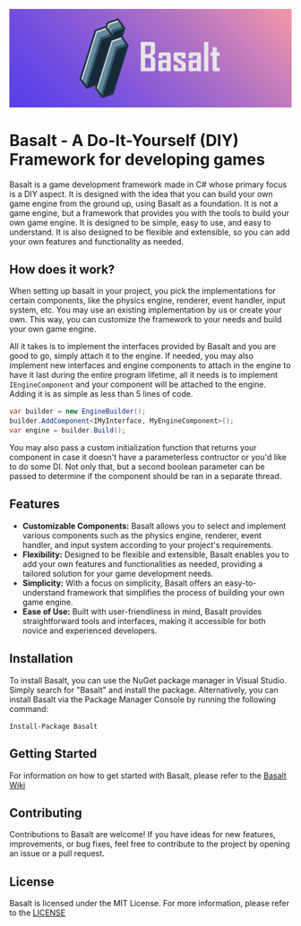 ![Test](basaltBANNERWIDE.png)

# Basalt - A Do-It-Yourself (DIY) Framework for developing games
Basalt is a game development framework made in C# whose primary focus is a DIY aspect. It is designed with the idea that you can build your own game engine from the ground up, using Basalt as a foundation. It is not a game engine, but a framework that provides you with the tools to build your own game engine. It is designed to be simple, easy to use, and easy to understand. It is also designed to be flexible and extensible, so you can add your own features and functionality as needed.

## How does it work?
When setting up basalt in your project, you pick the implementations for certain components, like the physics engine, renderer, event handler, input system, etc. You may use an existing implementation by us or create your own. This way, you can customize the framework to your needs and build your own game engine.

All it takes is to implement the interfaces provided by Basalt and you are good to go, simply attach it to the engine. If needed, you may also implement new interfaces and engine components to attach in the engine to have it last during the entire program lifetime, all it needs is to implement ``IEngineComponent`` and your component will be attached to the engine. Adding it is as simple as less than 5 lines of code.

```cs
var builder = new EngineBuilder();
builder.AddComponent<IMyInterface, MyEngineComponent>();
var engine = builder.Build();
```

You may also pass a custom initialization function that returns your component in case it doesn't have a parameterless contructor or you'd like to do some DI. Not only that, but a second boolean parameter can be passed to determine if the component should be ran in a separate thread. 

## Features
- **Customizable Components:** Basalt allows you to select and implement various components such as the physics engine, renderer, event handler, and input system according to your project's requirements.
- **Flexibility:** Designed to be flexible and extensible, Basalt enables you to add your own features and functionalities as needed, providing a tailored solution for your game development needs.
- **Simplicity:** With a focus on simplicity, Basalt offers an easy-to-understand framework that simplifies the process of building your own game engine.
- **Ease of Use:** Built with user-friendliness in mind, Basalt provides straightforward tools and interfaces, making it accessible for both novice and experienced developers.

## Installation
To install Basalt, you can use the NuGet package manager in Visual Studio. Simply search for "Basalt" and install the package. Alternatively, you can install Basalt via the Package Manager Console by running the following command:

```
Install-Package Basalt
```

## Getting Started
For information on how to get started with Basalt, please refer to the [Basalt Wiki](https://github.com/thiagomvas/Basalt/wiki)

## Contributing
Contributions to Basalt are welcome! If you have ideas for new features, improvements, or bug fixes, feel free to contribute to the project by opening an issue or a pull request. 

## License
Basalt is licensed under the MIT License. For more information, please refer to the [LICENSE](https://github.com/thiagomvas/Basalt/blob/master/LICENSE)
